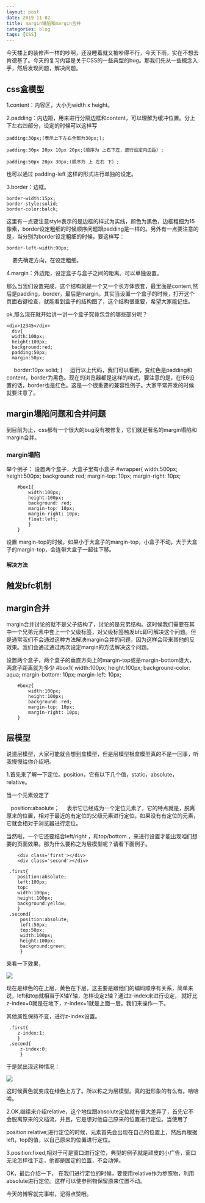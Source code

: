 ```yaml
---
layout: post
date: 2019-11-02
title: margin塌陷和margin合并
categories: blog
tags: [CSS]
---
```


今天楼上的装修声一样的吵啊，还没睡着就又被吵得不行，今天下雨，实在不想去肯德基了。今天的复习内容是关于CSS的一些典型的bug。那我们先从一些概念入手，然后发现问题，解决问题。

## css盒模型

1.content：内容区，大小为width x height。

2.padding：内边距，用来进行分隔边框和content，可以理解为缓冲位置。分上下左右四部分，设定的时候可以这样写

    padding:30px;(表示上下左右全部为30px;);

    padding:30px 20px 10px 20px;(顺序为 上右下左，进行设定内边距）;

    padding:50px 20px 30px;(顺序为 上 左右 下）;

也可以通过 padding-left 这样的形式进行单独的设定。
    

3.border：边框。

    border-width:15px;
    border-style:solid;
    border-color:balck;

这里有一点要注意style表示的是边框的样式为实线，颜色为黑色，边框粗细为15像素，border设定粗细的时候顺序问题跟padding是一样的。另外有一点要注意的是，当分别为border设定粗细的时候，要这样写：

    border-left-width:90px;
    
要先确定方向，在设定粗细。

4.margin：外边距，设定盒子与盒子之间的距离。可以单独设置。

那么当我们设置完成，这个结构就是一个又一个长方体嵌套，最里面是content,然后是padding，border，最后是margin。其实当设置一个盒子的时候，打开这个页面右键检查，就能看到盒子的结构图了，这个结构很重要，希望大家能记住。

ok,那么现在就开始讲一讲一个盒子究竟包含的哪些部分呢？

    <div>12345</div>
      div{
      width:100px;
      height:100px;
      background:red;
      padding:50px;
      margin:50px;
      border:10px solid;
    }
    
运行以上代码，我们可以看到，变红色是padding和content，border为黑色。现在的浏览器都是这样的样式，要注意的是，在IE6设置的话，border也是红色。这是一个很重要的兼容性例子。大家平常开发的时候就要注意了。

## margin塌陷问题和合并问题

到目前为止，css都有一个很大的bug没有被修复，它们就是著名的margin塌陷和margin合并。

### margin塌陷 
举个例子：
设置两个盒子，大盒子里有小盒子
        #wrapper{
            width:500px;
            height:500px;
            background: red;
            margin-top: 10px; 
            margin-right: 10px;
        
        #box1{
            width:100px;
            height:100px;
            background: red;
            margin-top: 10px;
            margin-right: 10px;
            float:left;
            } 
        }
设置 margin-top的时候，如果小于大盒子的margin-top，小盒子不动。大于大盒子的margin-top，会连带大盒子一起往下移。
    


#### 解决方法


触发bfc机制
--------------------------------------------------------------


## margin合并

margin合并讨论的就不是父子结构了，讨论的是兄弟结构。这时候我们需要在其中一个兄弟元素中套上一个父级标签，对父级标签触发bfc即可解决这个问题。但是通常我们不会通过这种方法解决margin合并的问题，因为这样会带来其他的反效果。我们会通过通过再次设定margin的方法解决这个问题。

设置两个盒子，两个盒子的垂直方向上的margin-top或是margin-bottom谁大，两盒子距离就为多少
        #box1{
            width:100px;
            height:100px;
            background-color: aqua;
            margin-bottom: 10px; 
            margin-left: 10px;
       
       
        #box2{
            width:100px;
            height:100px;
            background: red;
            margin-top: 10px; 
            margin-right: 10px;
        }


## 层模型

说道层模型，大家可能就会想到盒模型，但是层模型根盒模型真的不是一回事，听我慢慢给你介绍吧。

1.首先来了解一下定位。position，它有以下几个值，static，absolute，relative。

当一个元素设定了
    
    position:absolute；
    
 表示它已经成为一个定位元素了，它的特点就是，脱离原来的位置，相对于最近的有定位的父级元素进行定位，如果没有有定位的元素，它就会相对于浏览器进行定位。
 
 当然啦，一个它还要结合left/right ，和top/bottom ，来进行设置才能出现咱们想要的页面效果。那为什么要称之为层模型呢？请看下面例子。
 
        <div class='first'></div>
        <div class='second'></div>
     
     .first{
        position:absolute;
        left:100px;
        top:
        width:100px;
        height:100px;
        background:yellow;
        }
     .second{
         position:absolute;
         left:50px;
         top:50px;
         width:100px;
         height:100px;
         background:green;
         }
 
 来看一下效果，
 
 <img src="http://os310ujuc.bkt.clouddn.com/first.PNG">
 
 现在是绿色的在上层，黄色在下层，这主要是跟他们的编码顺序有关系，简单来说，left和top就相当于X轴Y轴，怎样设定z轴？通过z-index来进行设定，
 就好比z-index=0就是在地下，z-index=1就是上面一层。我们来操作一下。
 
 其他属性保持不变，进行z-index设置。
 
     .first{
        z-index:1;
        }
     .second{
         z-index:0;
         }

于是就出现这种情况：

<img src="http://os310ujuc.bkt.clouddn.com/second.PNG">

这时候黄色就变成在绿色上方了。所以称之为层模型。真的挺形象的有么有。哈哈哈。

2.OK,继续来介绍relative，这个地位跟absolute定位就有很大差异了，首先它不会脱离原来的文档流，并且，它是想对他自己原来的位置进行定位。当使用了

position:relative;进行定位的时候，元素首先会出现在自己的位置上，然后再根据left，top的值，以自己原来的位置进行定位。

3.position:fixed,相对于可是窗口进行定位，典型的例子就是顽皮的小广告，窗口无论怎样往下走，他都是固定的位置，不会动弹。

OK，最后介绍一下， 在我们进行定位的时候，要使用relative作为参照物，利用absolute进行定位。这样可以使参照物保留原来位置不动。

今天的博客就完事啦，记得点赞哦。








    
